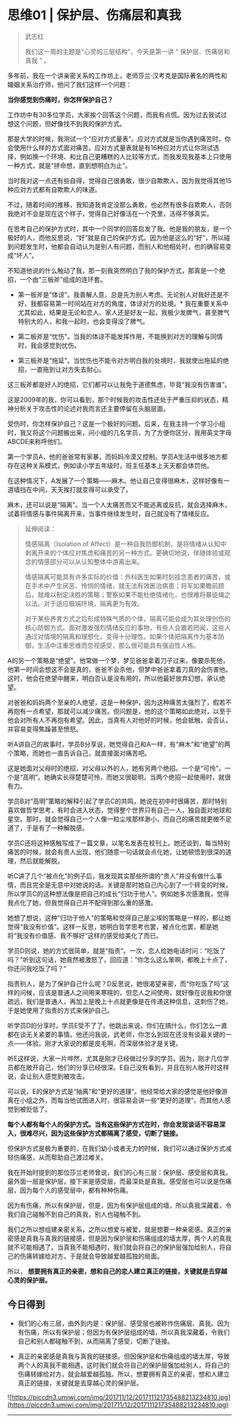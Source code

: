 # 思维01 | 保护层、伤痛层和真我

> 武志红
> 
> 我们这一周的主题是“心灵的三层结构”，今天是第一讲 “ 保护层、伤痛层和真我 ” 。

多年前，我在一个讲亲密关系的工作坊上，老师莎兰·汉考克是国际著名的两性和婚姻关系治疗师，他问了我们这样一个问题：

 **当你感觉到伤痛时，你怎样保护自己？**

工作坊中有30多位学员，大家挨个回答这个问题，而我有点慌。因为过去我试过想这个问题，但好像找不到我的保护方式。

那是大学的时候，我测试一个“应对方式量表”。应对方式就是当你遇到痛苦时，你会使用什么样的方式面对痛苦。应对方式量表就是有16种应对方式让你测试选择，例如换一个环境、和比自己更糟糕的人比较等方式，而我发现我基本上只使用一种方式，就是“拼命想，直到想明白为止”。

当时我对这一点还有些自得，觉得自己很勇敢，很少自欺欺人，因为我觉得其他15种应对方式都有自欺欺人的味道。

不过，随着时间的推移，我知道我肯定没那么勇敢，也必然有很多自欺欺人，否则我绝对不会是现在这个样子，觉得自己好像活在一个壳里，活得不够真实。

在思考自己的保护方式时，其中一个同学的回答启发了我。他是我的朋友，是一个极好的人，而他反思说，“好”就是自己的保护方式。因为他是这么的“好”，所以碰到问题发生时，他都会自动认为是别人有问题，而别人和他相处时，也的确容易变成“坏人”。

不知道他说的什么触动了我，那一刻我突然明白了我的保护方式，那真是一个绝招，一个由“三板斧”组成的连环套。

* 第一板斧是“体谅”。我善解人意，总是先为别人考虑。无论别人对我好还是不好，我都容易第一时间站在对方的角度，体谅对方的处境。* 我在重要关系中尤其如此，结果是无论和恋人、家人还是好友一起，我极少发脾气，甚至脾气特别大的人，和我一起时，也会变得没了脾气。

* 第二板斧是“忧伤”。当我的体谅不能发挥作用，不能换到对方的理解与同情时，我会感觉到忧伤。

* 第三板斧是“拖延”。当忧伤也不能令对方明白我的处境时，我就使出拖延的绝招，一直拖到让对方失去耐心。

这三板斧都是好人的绝招，它们都可以让我免于道德焦虑，毕竟“我没有伤害谁”。

这是2009年的我，你可以看到，那个时候我的攻击性还处于严重压抑的状态，精神分析关于攻击性的论述对我而言还主要停留在头脑层面。

受伤时，你怎样保护自己？这是一个极好的问题。后来，在我主持一个学习小组时，我又将这个问题搬出来，问小组的几名学员，为了方便你区分，我用英文字母ABCDE来称呼他们。

第一个学员A，他的爸爸常有家暴，而妈妈冷漠又控制。学员A生活中很多地方都存在这种关系模式，例如读小学五年级时，班主任基本上天天都会体罚他。

在这种情况下，A发展了一个策略——麻木。他让自己变得很麻木，这样好像有一道墙挡在中间，天天挨打就变得可以承受了。

麻木，还可以说是“隔离”。当一个人太痛苦而又不能逃离或反抗，就会选择麻木，试着将情感与事件隔离开来，当事件继续发生时，自己就没有了情绪反应。

> 延伸阅读：
> 
> 情感隔离（Isolation  of  Affect）是一种自我防御机制，是将情绪从认知中剥离开来的个体应对焦虑和痛苦的另一种方式。更确切地说，伴随体验或观念的情感部分可以从认知整体中游离出来。
> 
> 情感隔离可能具有许多实际的价值：外科医生如果时刻挂念患者的痛苦，或在手术中产生厌恶、怜悯的情绪，就无法有效医治病患；将军如果瞻前顾后，就难以制定决胜的策略；警察如果不能杜绝情绪化，也很难将暴徒绳之以法。对于适应极端环境，隔离更为有效。
> 
> 对于某些养育方式之后形成特殊气质的个体，隔离可能会成为其处理创伤的核心防御方式。面对激发强烈情绪反应的事物，有些人会置若罔闻，这些人通过对情境的隔离和理想化，变得十分理性。如果个体把隔离作为基本防御，生活中注重思维而忽视感受，那么很可能具有强迫性人格。

A的另一个策略是“绝望”。他常做一个梦，梦见爸爸拿着刀子过来，像要杀死他，他第一时间会想这不会是真的，爸爸不会杀他，但梦中爸爸拿着刀真的会伤害他。这时，他会在绝望中醒来，明白否认是没有用的，所以他最好放弃幻想，承认绝望。

对爸爸和妈妈两个至亲的人绝望，这是一种保护，因为这种痛苦太强烈了，假若不再抱有一点希望，那就可以减少痛苦。但问题是，他的这个策略如此绝对，以至于他会对所有人不再抱有希望。因此，当真有人对他好的时候，他会抵触，会否认，并容易变得焦躁甚至愤怒。

听A讲自己的故事时，学员B分享说，她觉得自己和A一样，有“麻木”和“绝望”的两个策略，而她也一直告诉自己，就直接面对痛苦吧。

这是她面对父母时的绝招，对父母以外的人，她有另两个绝招。一个是“可怜”，一个是“高明”。她确实长得楚楚可怜，而她又很聪明，当两个绝招一起使用时，就很有力。

学员B对“高明”策略的解释引起了学员C的共鸣，她说在初中时很痛苦，那时特别喜欢做哲学思考，有时会进入状态，觉得整个世界只有自己一人，独自面对地球和星空。那时，就会觉得自己一个人像一粒尘埃那样渺小，而自己的痛苦就更微不足道了，于是有了一种解脱感。

学员C还将这种感触写成了一篇文章，以笔名发表在校刊上。她还谈到，每当特别痛苦的时候，就会有贵人出现，他们随意一句话就会点化她，让她顿悟到很深的道理，然后就能解脱。

听C讲了几个“被点化”的例子后，我发现其实那些所谓的“贵人”并没有做什么事情，而且完全是无意中对她说的话。关键是那时她自己内心到了一个转变的时候，所以学员C的这种想法像是把自己的成长“归功于他人”。例如她多次感激我，觉得我点化了她，但我觉得自己并不配得到那么重的感激。

她想了想说，这种“归功于他人”的策略和觉得自己是尘埃的策略是一样的，都让她觉得“我没有价值”。这样一反思，她明白哲学思考也罢，被点化也罢，都是她将“我没有价值感、我不够好”这样的感受给美化了而已。

学员D则说，她的方式很简单，就是“指责”。一次，恋人给她电话时问：“吃饭了吗？”听到这句话，她竟然被激怒了，回应道：“你怎么这么笨啊，都晚上十点了，你还问我吃饭了吗？”

指责别人，是为了保护自己什么呢？D反思说，她很渴望亲密，而“你吃饭了吗”这样的问候，应该是普通人之间用来寒暄的，但恋人之间使用，就好像在说我和你很疏远，我们是普通人，再加上是晚上十点就更像是在传递这种信息，这刺伤了她，于是她使用了指责的方式来保护自己。

听学员D的分享时，学员E受不了了。他跳出来说，你们在搞什么，你们怎么一直都在谈无关紧要的事情。他还问我说，武老师，你怎么到现在还没有谈最关键的一点——体验。刚才大家说的都是皮毛啊，而深层体验才是关键。

听E这样说，大家一片哗然，尤其是刚才已经做过分享的学员。因为，刚才几位学员都在敞开自己，他们的分享已经很深。E自己没有看到，并且在别人敞开时这样说，会让别人感觉到被攻击。

可以说，E的保护方式是“抽离”和“更好的道理”。他经常给大家的感觉是他好像游离在小组之外，而每当他试图进入时，很容易会讲一些“更好的道理”，而其他人感觉到被贬低了。

 **每个人都有每个人的保护方式。当有这些保护方式在时，你会发现谈话不容易深入，很难尽兴，因为这些保护方式都隔离了感受，切断了链接。**

但保护方式是极为重要的，在我们幼小或者无力的时候，我们可以通过保护方式减轻伤痛感，从而帮助自己渡过难关。

我在开始时提到的那位莎兰老师曾说，我们的心有三层：保护层、感受层和真我。最外面一层是保护层，接下来是感受层，而最深处是真我。感受层也可以说是伤痛层，因为每个人的感受层中，都有种种伤痛。

因为有伤痛，所以有保护层，但是，因为有保护层组成的墙，所以真我深藏着，令我们自己碰触不到自己的真我，别人也碰触不到。

我们之所以想组建亲密关系，之所以想爱与被爱，就是想要一种亲密感。真正的亲密感是真我与真我的链接感，但是因为保护层和伤痛组成的墙太厚，两个人的真我就不可能相遇了。当真我不能相遇时，我们就会将自己的保护层强加给别人，将自己的伤痛转嫁给对方，于是就会导致越爱越孤独的局面。

所以， **想要拥有真正的亲密，想和自己的恋人建立真正的链接，关键就是去穿越心灵的保护层。**

## 今日得到

* 我们的心有三层，由外到内是：保护层、感受层也被称作伤痛层、真我。因为有伤痛，所以有保护层；但因为有保护层组成的墙，所以真我深藏着，令我们自己和别人都碰触不到，从而隔离了感受，切断了链接。

* 真正的亲密感是真我与真我的链接感。但因保护层和伤痛组成的墙太厚，导致两个人的真我不能相遇，这时我们就会将自己的保护层强加给别人，将自己的伤痛转嫁给对方，就会越爱越孤独。所以，想要拥有真正的亲密，想和人建立真正的链接，关键就是去穿越心灵的保护层。

![https://piccdn3.umiwi.com/img/201711/12/201711121735488213234810.jpg](https://piccdn3.umiwi.com/img/201711/12/201711121735488213234810.jpg)

---
